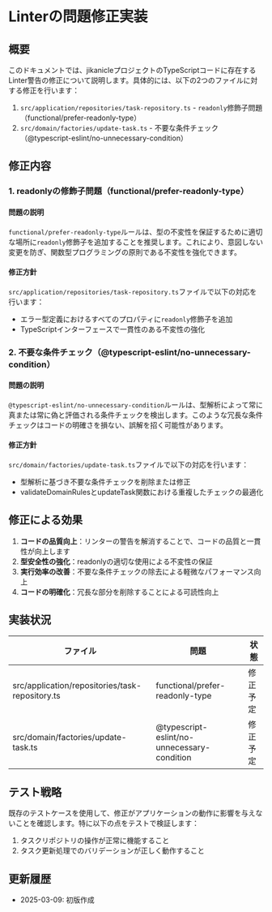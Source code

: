 # Linterの問題修正実装

## 概要

このドキュメントでは、jikanicleプロジェクトのTypeScriptコードに存在するLinter警告の修正について説明します。具体的には、以下の2つのファイルに対する修正を行います：

1. `src/application/repositories/task-repository.ts` - `readonly`修飾子問題（functional/prefer-readonly-type）
2. `src/domain/factories/update-task.ts` - 不要な条件チェック（@typescript-eslint/no-unnecessary-condition）

## 修正内容

### 1. readonlyの修飾子問題（functional/prefer-readonly-type）

#### 問題の説明
`functional/prefer-readonly-type`ルールは、型の不変性を保証するために適切な場所に`readonly`修飾子を追加することを推奨します。これにより、意図しない変更を防ぎ、関数型プログラミングの原則である不変性を強化できます。

#### 修正方針
`src/application/repositories/task-repository.ts`ファイルで以下の対応を行います：
- エラー型定義におけるすべてのプロパティに`readonly`修飾子を追加
- TypeScriptインターフェースで一貫性のある不変性の強化

### 2. 不要な条件チェック（@typescript-eslint/no-unnecessary-condition）

#### 問題の説明
`@typescript-eslint/no-unnecessary-condition`ルールは、型解析によって常に真または常に偽と評価される条件チェックを検出します。このような冗長な条件チェックはコードの明確さを損ない、誤解を招く可能性があります。

#### 修正方針
`src/domain/factories/update-task.ts`ファイルで以下の対応を行います：
- 型解析に基づき不要な条件チェックを削除または修正
- validateDomainRulesとupdateTask関数における重複したチェックの最適化

## 修正による効果

1. **コードの品質向上**：リンターの警告を解消することで、コードの品質と一貫性が向上します
2. **型安全性の強化**：readonlyの適切な使用による不変性の保証
3. **実行効率の改善**：不要な条件チェックの除去による軽微なパフォーマンス向上
4. **コードの明確化**：冗長な部分を削除することによる可読性向上

## 実装状況

| ファイル | 問題 | 状態 |
|---------|------|------|
| src/application/repositories/task-repository.ts | functional/prefer-readonly-type | 修正予定 |
| src/domain/factories/update-task.ts | @typescript-eslint/no-unnecessary-condition | 修正予定 |

## テスト戦略

既存のテストケースを使用して、修正がアプリケーションの動作に影響を与えないことを確認します。特に以下の点をテストで検証します：

1. タスクリポジトリの操作が正常に機能すること
2. タスク更新処理でのバリデーションが正しく動作すること

## 更新履歴

- 2025-03-09: 初版作成